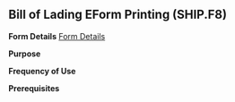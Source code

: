 ## Bill of Lading EForm Printing (SHIP.F8)
<PageHeader />

**Form Details**
[Form Details](../SHIP-F8-1/README.md)

**Purpose**

**Frequency of Use**

**Prerequisites**

<badge text= "Version 8.10.57 " vertical="middle" />

<PageFooter />
